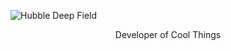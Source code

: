 ![Hubble Deep Field](https://raw.githubusercontent.com/Russell-Gill/Russell-Gill/main/home.png)
<p align="center">Developer of Cool Things</p>
